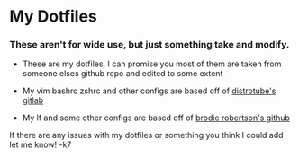 # My Dotfiles
### These aren't for wide use, but just something take and modify.

- These are my dotfiles, I can promise you most of them are taken from someone elses github repo and edited to some extent

- My vim bashrc zshrc and other configs are based off of [distrotube's gitlab](https://gitlab.com/dwt1)
- My lf and some other configs are based off of [brodie robertson's github](https://github.com/BrodieRobertson)

If there are any issues with my dotfiles or something you think I could add let me know!
-k7
